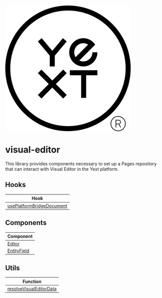 ![Yext](yext.svg)

# visual-editor
This library provides components necessary to set up a Pages repository that can interact with Visual Editor in the Yext platform.

## Hooks

| Hook                                                             |
|------------------------------------------------------------------|
| [usePlatformBridgeDocument](./src/hooks/README.md#usePlatformBridgeDocument) |

## Components

| Component                                             |
|-------------------------------------------------------|
| [Editor](./src/components/README.md#editor)           |
| [EntityField](./src/components/README.md#entityfield) | 

## Utils

| Function                                                                 |
|--------------------------------------------------------------------------|
| [resolveVisualEditorData](./src/utils/README.md#resolvevisualeditordata) |
